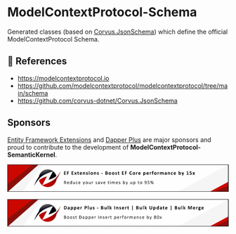 ﻿# ModelContextProtocol-Schema
Generated classes (based on [Corvus.JsonSchema](https://github.com/corvus-dotnet/Corvus.JsonSchema)) which define the official ModelContextProtocol Schema.


## 📖 References
- https://modelcontextprotocol.io
- https://github.com/modelcontextprotocol/modelcontextprotocol/tree/main/schema
- https://github.com/corvus-dotnet/Corvus.JsonSchema


## Sponsors

[Entity Framework Extensions](https://entityframework-extensions.net/?utm_source=StefH) and [Dapper Plus](https://dapper-plus.net/?utm_source=StefH) are major sponsors and proud to contribute to the development of **ModelContextProtocol-SemanticKernel**.

[![Entity Framework Extensions](https://raw.githubusercontent.com/StefH/resources/main/sponsor/entity-framework-extensions-sponsor.png)](https://entityframework-extensions.net/bulk-insert?utm_source=StefH)

[![Dapper Plus](https://raw.githubusercontent.com/StefH/resources/main/sponsor/dapper-plus-sponsor.png)](https://dapper-plus.net/bulk-insert?utm_source=StefH)